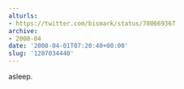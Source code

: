 ```yaml
---
alturls:
- https://twitter.com/bismark/status/780669367
archive:
- 2008-04
date: '2008-04-01T07:20:40+00:00'
slug: '1207034440'
---
```


asleep.

